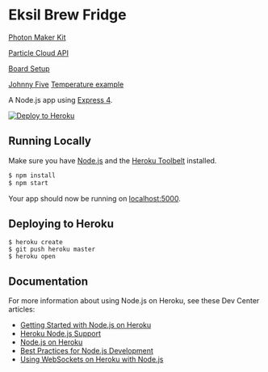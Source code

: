 # Eksil Brew Fridge

[Photon Maker Kit](https://docs.particle.io/datasheets/photon-shields/#photon-maker-kit-contents)

[Particle Cloud API](https://docs.particle.io/reference/api/)

[Board Setup](http://johnny-five.io/examples/temperature-ds18b20/)

[Johnny Five](http://johnny-five.io/platform-support/#particle-photon)
[Temperature example](https://www.hackster.io/AgustinP/logging-temperature-data-using-the-spark-core-b9c60c)

A Node.js app using [Express 4](http://expressjs.com/).

[![Deploy to Heroku](https://www.herokucdn.com/deploy/button.png)](https://heroku.com/deploy)

## Running Locally

Make sure you have [Node.js](http://nodejs.org/) and the [Heroku Toolbelt](https://toolbelt.heroku.com/) installed.

```sh
$ npm install
$ npm start
```

Your app should now be running on [localhost:5000](http://localhost:5000/).

## Deploying to Heroku

```
$ heroku create
$ git push heroku master
$ heroku open
```

## Documentation

For more information about using Node.js on Heroku, see these Dev Center articles:

- [Getting Started with Node.js on Heroku](https://devcenter.heroku.com/articles/getting-started-with-nodejs)
- [Heroku Node.js Support](https://devcenter.heroku.com/articles/nodejs-support)
- [Node.js on Heroku](https://devcenter.heroku.com/categories/nodejs)
- [Best Practices for Node.js Development](https://devcenter.heroku.com/articles/node-best-practices)
- [Using WebSockets on Heroku with Node.js](https://devcenter.heroku.com/articles/node-websockets)
